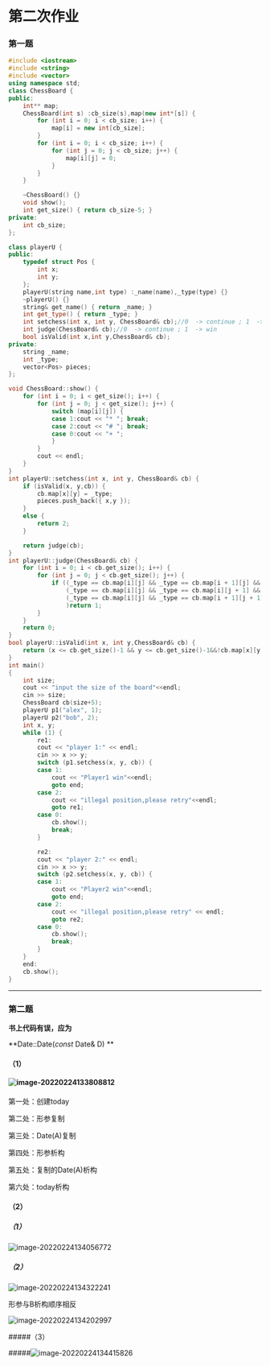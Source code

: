 # 第二次作业

### 第一题

```cpp
#include <iostream>
#include <string>
#include <vector>
using namespace std;
class ChessBoard {
public:
	int** map;
	ChessBoard(int s) :cb_size(s),map(new int*[s]) {
		for (int i = 0; i < cb_size; i++) {
			map[i] = new int[cb_size];
		}
		for (int i = 0; i < cb_size; i++) {
			for (int j = 0; j < cb_size; j++) {
				map[i][j] = 0;
			}
		}
	}

	~ChessBoard() {}
	void show();
    int get_size() { return cb_size-5; }
private:
	int cb_size;
};

class playerU {
public:
	typedef struct Pos {
		int x;
		int y;
	};
	playerU(string name,int type) :_name(name),_type(type) {}
	~playerU() {}
	string& get_name() { return _name; }
	int get_type() { return _type; }
	int setchess(int x, int y, ChessBoard& cb);//0  -> continue ; 1  -> win ; 2  ->  re
	int judge(ChessBoard& cb);//0  -> continue ; 1  -> win
	bool isValid(int x,int y,ChessBoard& cb);
private:
	string _name;
	int _type;
	vector<Pos> pieces;
};

void ChessBoard::show() {
	for (int i = 0; i < get_size(); i++) {
		for (int j = 0; j < get_size(); j++) {
			switch (map[i][j]) {
			case 1:cout << "* "; break;
			case 2:cout << "# "; break;
			case 0:cout << "+ ";
			}
		}
		cout << endl;
	}
}
int playerU::setchess(int x, int y, ChessBoard& cb) {
	if (isValid(x, y,cb)) {
		cb.map[x][y] = _type;
		pieces.push_back({ x,y });
	}
	else {
		return 2;
	}

	return judge(cb);
}
int playerU::judge(ChessBoard& cb) {
	for (int i = 0; i < cb.get_size(); i++) {
		for (int j = 0; j < cb.get_size(); j++) {
			if ((_type == cb.map[i][j] && _type == cb.map[i + 1][j] && _type == cb.map[i + 2][j] && _type == cb.map[i + 3][j] && _type == cb.map[i + 4][j]) ||
				(_type == cb.map[i][j] && _type == cb.map[i][j + 1] && _type == cb.map[i][j + 2] && _type == cb.map[i][j + 3] && _type == cb.map[i][j + 4]) ||
				(_type == cb.map[i][j] && _type == cb.map[i + 1][j + 1] && _type == cb.map[i + 2][j + 2] && _type == cb.map[i + 3][j + 3] && _type == cb.map[i + 4][j + 4])
				)return 1;
		}
	}
	return 0;
}
bool playerU::isValid(int x, int y,ChessBoard& cb) {
	return (x <= cb.get_size()-1 && y <= cb.get_size()-1&&!cb.map[x][y]) ? true : false;
}
int main()
{
	int size;
	cout << "input the size of the board"<<endl;
	cin >> size;
	ChessBoard cb(size+5);
	playerU p1("alex", 1);
	playerU p2("bob", 2);
	int x, y;
	while (1) {
		re1:
		cout << "player 1:" << endl;
		cin >> x >> y;
		switch (p1.setchess(x, y, cb)) {
		case 1:
			cout << "Player1 win"<<endl;
			goto end;
		case 2:
			cout << "illegal position,please retry"<<endl;
			goto re1;
		case 0:
			cb.show();
			break;
		}

		re2:
		cout << "player 2:" << endl;
		cin >> x >> y;
		switch (p2.setchess(x, y, cb)) {
		case 1:
			cout << "Player2 win"<<endl;
			goto end;
		case 2:
			cout << "illegal position,please retry" << endl;
			goto re2;
		case 0:
			cb.show();
			break;
		}
	}
	end:
	cb.show();
}


```

-----------------

### 第二题

**书上代码有误，应为**

**Date::Date(*const* Date& D) **



#### （1）

#### ![image-20220224133808812](C:\Users\Lenovo\AppData\Roaming\Typora\typora-user-images\image-20220224133808812.png)

第一处：创建today

第二处：形参复制

第三处：Date(A)复制

第四处：形参析构

第五处：复制的Date(A)析构

第六处：today析构

#### （2）

##### （1）

![image-20220224134056772](C:\Users\Lenovo\AppData\Roaming\Typora\typora-user-images\image-20220224134056772.png)

##### （2）

![image-20220224134322241](C:\Users\Lenovo\AppData\Roaming\Typora\typora-user-images\image-20220224134322241.png)

形参与B析构顺序相反

![image-20220224134202997](C:\Users\Lenovo\AppData\Roaming\Typora\typora-user-images\image-20220224134202997.png)

#####（3）

#####![image-20220224134415826](C:\Users\Lenovo\AppData\Roaming\Typora\typora-user-images\image-20220224134415826.png)